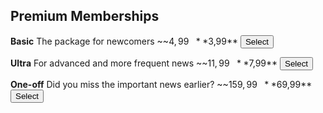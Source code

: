 ## Premium Memberships

**Basic**
The package for newcomers
~~$4,99~~ **$3,99**
<button name="button">Select</button>

**Ultra**
For advanced and more frequent news
~~$11,99~~ **$7,99**
<button name="button">Select</button>

**One-off**
Did you miss the important news earlier?
~~$159,99~~ **$69,99**
<button name="button">Select</button>
